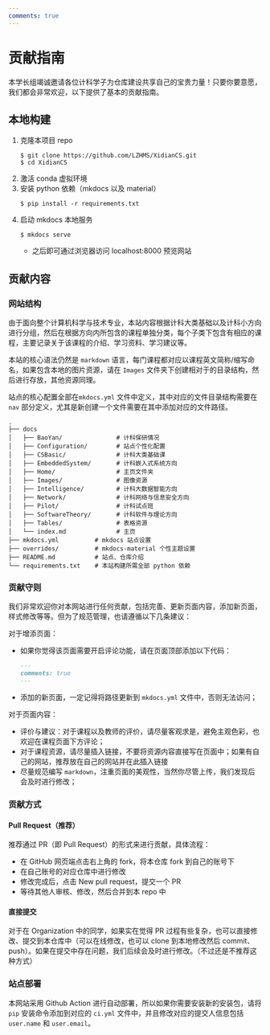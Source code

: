 ```yaml
---
comments: true
---
```

# 贡献指南

本学长组竭诚邀请各位计科学子为仓库建设共享自己的宝贵力量！只要你要意愿，我们都会非常欢迎，以下提供了基本的贡献指南。

## 本地构建
1. 克隆本项目 repo
    ```shell
    $ git clone https://github.com/LZHMS/XidianCS.git
    $ cd XidianCS
    ```
2. 激活 conda 虚拟环境
3. 安装 python 依赖（mkdocs 以及 material）
    ```shell
    $ pip install -r requirements.txt
    ```
4. 启动 mkdocs 本地服务
    ```shell
    $ mkdocs serve
    ```
    - 之后即可通过浏览器访问 localhost:8000 预览网站

## 贡献内容
### 网站结构
由于面向整个计算机科学与技术专业，本站内容根据计科大类基础以及计科小方向进行分组，然后在根据方向内所包含的课程单独分类，每个子类下包含有相应的课程，主要记录关于该课程的介绍、学习资料、学习建议等。

本站的核心语法仍然是 `markdown` 语言，每门课程都对应以课程英文简称/缩写命名，如果包含本地的图片资源，请在 `Images` 文件夹下创建相对于的目录结构，然后进行存放，其他资源同理。

站点的核心配置全部在`mkdocs.yml` 文件中定义，其中对应的文件目录结构需要在 `nav` 部分定义，尤其是新创建一个文件需要在其中添加对应的文件路径。

```text
.
├── docs
│   ├── BaoYan/               # 计科保研情况
│   ├── Configuration/        # 站点个性化配置
│   ├── CSBasic/              # 计科大类基础课
│   ├── EmbeddedSystem/       # 计科嵌入式系统方向
│   ├── Home/                 # 主页文件夹
│   ├── Images/               # 图像资源
│   ├── Intelligence/         # 计科大数据智能方向
│   ├── Network/              # 计科网络与信息安全方向
│   ├── Pilot/                # 计科试点班
│   ├── SoftwareTheory/       # 计科软件与理论方向
│   ├── Tables/               # 表格资源
│   └── index.md              # 主页
├── mkdocs.yml          # mkdocs 站点设置
├── overrides/          # mkdocs-material 个性主题设置
├── README.md           # 站点、仓库介绍
└── requirements.txt    # 本站构建所需全部 python 依赖
```

### 贡献守则
我们非常欢迎你对本网站进行任何贡献，包括完善、更新页面内容，添加新页面，样式修改等等。但为了规范管理，也请遵循以下几条建议：

对于增添页面：
+ 如果你觉得该页面需要开启评论功能，请在页面顶部添加以下代码：
    ```markdown
    ---
    comments: true
    ---
    ```
+ 添加的新页面，一定记得将路径更新到 `mkdocs.yml` 文件中，否则无法访问；

对于页面内容：
+ 评价与建议：对于课程以及教师的评价，请尽量客观求是，避免主观色彩，也欢迎在课程页面下方评论；
+ 对于课程资源，请尽量插入链接，不要将资源内容直接写在页面中；如果有自己的网站，推荐放在自己的网站并在此插入链接
+ 尽量规范编写 `markdown`，注重页面的美观性，当然你尽管上传，我们发现后会及时进行修改；

### 贡献方式
#### Pull Request（推荐）
推荐通过 PR（即 Pull Request）的形式来进行贡献，具体流程：

- 在 GitHub 网页端点击右上角的 fork，将本仓库 fork 到自己的账号下
- 在自己账号的对应仓库中进行修改
- 修改完成后，点击 New pull request，提交一个 PR
- 等待其他人审核、修改，然后合并到本 repo 中

#### 直接提交
对于在 Organization 中的同学，如果实在觉得 PR 过程有些复杂，也可以直接修改、提交到本仓库中（可以在线修改，也可以 clone 到本地修改然后 commit、push）。如果在提交中存在问题，我们后续会及时进行修改。（不过还是不推荐这种方式）

### 站点部署
本网站采用 Github Action 进行自动部署，所以如果你需要安装新的安装包，请将 `pip` 安装命令添加到对应的 `ci.yml` 文件中，并且修改对应的提交人信息包括 `user.name` 和 `user.email`。

